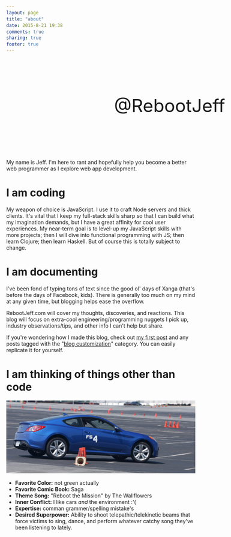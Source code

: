 ```yaml
---
layout: page
title: "about"
date: 2015-8-21 19:38
comments: true
sharing: true
footer: true
---
```


<div style="width: 650px; height: 250px; margin: auto; background-image: url('/images/about/sb_mtn_banner_portrait.jpg');">
	<div style="text-align: center; vertical-align: middle; line-height: 250px; font-size: 48px; float: right; width: 66%; height: 100%; text-shadow: 0px 0px 4px #FFFFFF, 0px 0px 4px #FFFFFF, 0px 0px 7px #FFFFFF, 0px 0px 7px #FFFFFF, 0px 0px 10px #FFFFFF, 0px 0px 10px #FFFFFF;">
		@RebootJeff
	</div>
</div>

<br/>
My name is Jeff. I'm here to rant and hopefully help you become a better web programmer as I explore web app development.

# I am coding
My weapon of choice is JavaScript. I use it to craft Node servers and thick clients. It's vital that I keep my full-stack skills sharp so that I can build what my imagination demands, but I have a great affinity for cool user experiences. My near-term goal is to level-up my JavaScript skills with more projects; then I will dive into functional programming with JS; then learn Clojure; then learn Haskell. But of course this is totally subject to change.

# I am documenting
I've been fond of typing tons of text since the good ol' days of Xanga (that's before the days of Facebook, kids). There is generally too much on my mind at any given time, but blogging helps ease the overflow.

RebootJeff.com will cover my thoughts, discoveries, and reactions. This blog will focus on extra-cool engineering/programming nuggets I pick up, industry observations/tips, and other info I can't help but share.

If you're wondering how I made this blog, check out [my first post](/blog/2013/08/02/ready-set-octopress/) and any posts tagged with the "[blog customization](/blog/categories/blog-customization/)" category. You can easily replicate it for yourself.

# I am thinking of things other than code
![blue car](/images/about/autocross_sp.jpg)

- **Favorite Color:** not green actually
- **Favorite Comic Book:** Saga
- **Theme Song:** "Reboot the Mission" by The Wallflowers
- **Inner Conflict:** I like cars *and* the environment :'(
- **Expertise:** comman grammer/spelling mistake's
- **Desired Superpower:** Ability to shoot telepathic/telekinetic beams that force victims to sing, dance, and perform whatever catchy song they've been listening to lately.
